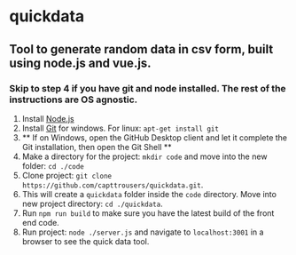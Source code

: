 # quickdata

## Tool to generate random data in csv form, built using node.js and vue.js.

### Skip to step 4 if you have git and node installed. The rest of the instructions are OS agnostic.

1. Install [Node.js](https://nodejs.org/en/)
2. Install [Git](https://desktop.github.com/) for windows. For linux: `apt-get install git`
3. ** If on Windows, open the GitHub Desktop client and let it complete the Git installation, then open the Git Shell **
4. Make a directory for the project: `mkdir code` and move into the new folder: `cd ./code`
5. Clone project: `git clone https://github.com/capttrousers/quickdata.git`.
6. This will create a `quickdata` folder inside the `code` directory. Move into new project directory: `cd ./quickdata`.
7. Run `npm run build` to make sure you have the latest build of the front end code.
8. Run project: `node ./server.js` and navigate to `localhost:3001` in a browser to see the quick data tool.
